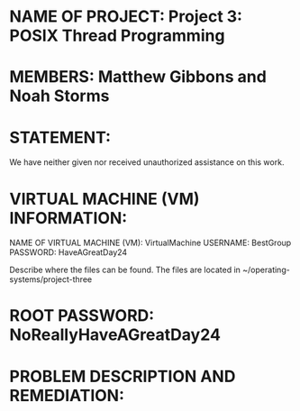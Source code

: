 NAME OF PROJECT: Project 3: POSIX Thread Programming
================

MEMBERS: Matthew Gibbons and Noah Storms
========

STATEMENT:
==========
We have neither given nor received unauthorized assistance on this work.

VIRTUAL MACHINE (VM) INFORMATION:
=================================
NAME OF VIRTUAL MACHINE (VM): VirtualMachine
USERNAME: BestGroup
PASSWORD: HaveAGreatDay24

Describe where the files can be found.
The files are located in ~/operating-systems/project-three

ROOT PASSWORD: NoReallyHaveAGreatDay24
==============

PROBLEM DESCRIPTION AND REMEDIATION:
====================================

